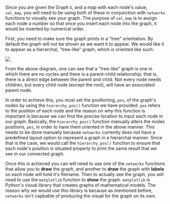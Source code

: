 <!--title={Drawing the Graph}-->

<!--badges={Python:75,Algorithms:100}-->

<!--concepts={directedGraphs, introToGraphs, useOfGraphs}-->

Since you are given the Graph `G`, and a map with each node's value, `val_map`, you will need to be using both of these in conjunction with `networkx` functions to visually see your graph. The purpose of `val_map` is to assign each node a number so that once you insert each node into the graph, it would be inserted by numerical order. 

First, you need to make sure the graph prints in a "tree" orientation. By default the graph will not be shown as we want it to appear. We would like it to appear as a hierarchal, "tree-like" graph, which is oriented like such:

![](https://i.stack.imgur.com/kUTHb.png)

From the above diagram, one can see that a "tree-like" graph is one in which there are no cycles and there is a parent-child relationship; that is, there is a direct edge between the parent and child. Not every node needs children, but every child node (except the root), will have an associated parent node.

In order to achieve this, you must set the positioning, `pos`,  of the graph's nodes by using the `hierarchy_pos()` function we have provided. `pos` refers to the position of each node and the reason on why this function is important is because we can find the precise location to input each node in our graph. Basically, the `hierarchy_pos()` function manually alters the nodes positions, `pos`,  in order to have them oriented in the above manner. This needs to be done manually because `networkx`  currently does not have a predefined layout option to represent a graph in a hierarchal manner. Since that is the case, we would call the `hierarchy_pos()` function to ensure that each node's position is situated properly to print the same result that we see in our connected graph.

Once this is achieved you can will need to use one of the `networkx`  functions that allow you to **draw** the graph, and another to **draw** the graph with **labels** so each node will hold it's filename. Then to actually see the graph, you will need to use the `matplotlib` function to **show** the graph. `matplotlib` is Python's visual library that creates graphs of mathematical models. The reason why we would use this library is because as mentioned before, `networkx` isn't capbable of producing the visual for the graph on its own. 



 

 
